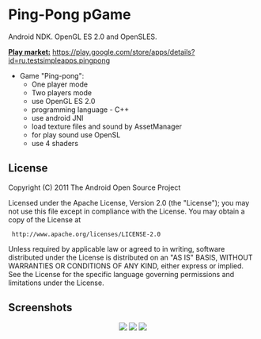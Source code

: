 # Ping-Pong pGame
Android NDK. OpenGL ES 2.0 and OpenSLES.

<u><b>Play market:</u></b> https://play.google.com/store/apps/details?id=ru.testsimpleapps.pingpong

- Game "Ping-pong":
  * One player mode
  * Two players mode
  * use OpenGL ES 2.0
  * programming language - C++
  * use android JNI
  * load texture files and sound by AssetManager
  * for play sound use OpenSL
  * use 4 shaders

## License
  
  Copyright (C) 2011 The Android Open Source Project

  Licensed under the Apache License, Version 2.0 (the "License");
  you may not use this file except in compliance with the License.
  You may obtain a copy of the License at

     http://www.apache.org/licenses/LICENSE-2.0

  Unless required by applicable law or agreed to in writing, software
  distributed under the License is distributed on an "AS IS" BASIS,
  WITHOUT WARRANTIES OR CONDITIONS OF ANY KIND, either express or implied.
  See the License for the specific language governing permissions and
  limitations under the License.
  
  ## Screenshots
<p align="center">
<img src="https://user-images.githubusercontent.com/13707343/26842610-1fa28ab6-4af6-11e7-9ef4-a05dc239bc04.png" m_nWidth="350"/>
<img src="https://user-images.githubusercontent.com/13707343/26842518-c66b32d6-4af5-11e7-9a8f-09aa5d90a353.png" m_nWidth="350"/>
<img src="https://user-images.githubusercontent.com/13707343/26842517-c664ad76-4af5-11e7-91c3-de0a827ba478.png" m_nWidth="350"/>
</p>
